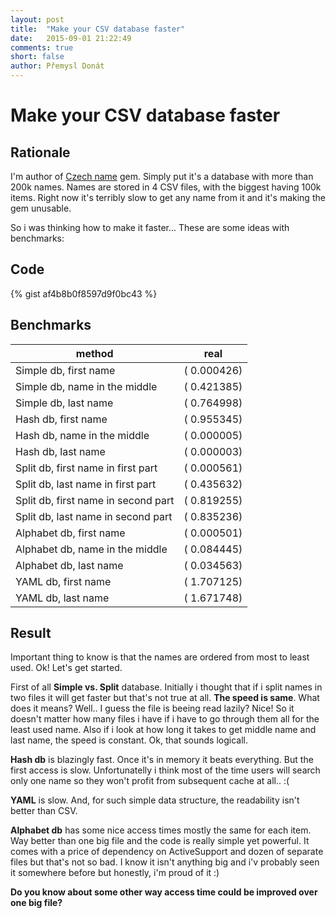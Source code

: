 ```yaml
---
layout: post
title:  "Make your CSV database faster"
date:   2015-09-01 21:22:49
comments: true
short: false
author: Přemysl Donát
---
```

# Make your CSV database faster

## Rationale

I'm author of [Czech name](https://github.com/Masa331/czech_name) gem. Simply put it's a database with more than 200k names. Names are stored in 4 CSV files, with the biggest having 100k items. Right now it's terribly slow to get any name from it and it's making the gem unusable.

So i was thinking how to make it faster...  These are some ideas with benchmarks:

## Code

{% gist af4b8b0f8597d9f0bc43 %}

## Benchmarks

| method | real |
|--------------|--------------------|
| Simple db, first name | (  0.000426) |
| Simple db, name in the middle | (  0.421385) |
| Simple db, last name | (  0.764998) |
| Hash db, first name | (  0.955345) |
| Hash db, name in the middle | (  0.000005) |
| Hash db, last name | (  0.000003) |
| Split db, first name in first part | (  0.000561) |
| Split db, last name in first part | (  0.435632) |
| Split db, first name in second part | (  0.819255) |
| Split db, last name in second part | (  0.835236) |
| Alphabet db, first name | (  0.000501) |
| Alphabet db, name in the middle | (  0.084445) |
| Alphabet db, last name | (  0.034563) |
| YAML db, first name | (  1.707125) |
| YAML db, last name | (  1.671748) |

## Result

Important thing to know is that the names are ordered from most to least used. Ok! Let's get started.

First of all **Simple vs. Split** database. Initially i thought that if i split names in two files it will get faster but that's not true at all. **The speed is same**. What does it means? Well.. I guess the file is beeing read lazily? Nice! So it doesn't matter how many files i have if i have to go through them all for the least used name. Also if i look at how long it takes to get middle name and last name, the speed is constant. Ok, that sounds logicall.

**Hash db** is blazingly fast. Once it's in memory it beats everything. But the first access is slow. Unfortunatelly i think most of the time users will search only one name so they won't profit from subsequent cache at all.. :(

**YAML** is slow. And, for such simple data structure, the readability isn't better than CSV.

**Alphabet db** has some nice access times mostly the same for each item. Way better than one big file and the code is really simple yet powerful. It comes with a price of dependency on ActiveSupport and dozen of separate files  but that's not so bad. I know it isn't anything big and i'v probably seen it somewhere before but honestly, i'm proud of it :)

**Do you know about some other way access time could be improved over one big file?**
